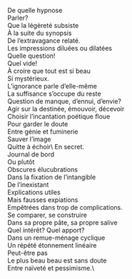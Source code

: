 De quelle hypnose\
Parler?\
Que la légèreté subsiste\
À la suite du synopsis\
De l’extravagance relaté.\
Les impressions diluées ou dilatées\
Quelle question!\
Quel vide!\
À croire que tout est si beau\
Si mystérieux.\
L’ignorance parle d’elle-même\
La suffisance s’occupe du reste\
Question de manque, d’ennui, d’envie?\
Agir sur la destinée, émouvoir, décevoir\
Choisir l’incantation poétique floue\
Pour garder le doute\
Entre génie et fuminerie\
Sauver l’image\
Quitte à échoir\ 
En secret.\
Journal de bord\
Ou plutôt\
Obscures élucubrations\
Dans la fixation de l’intangible\
De l’inexistant\
Explications utiles\
Mais fausses expiations\
Empêtrées dans trop de complications.\
Se comparer, se construire\
Dans sa propre pâte, sa propre salive\
Quel intérêt? Quel apport?\
Dans un remue-ménage cyclique\
Un répété étonnement linéaire\
Peut-être pas\
Le plus beau beau est sans doute\
Entre naïveté et pessimisme.\
